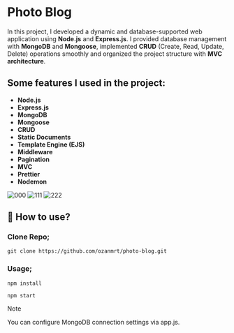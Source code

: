 # Photo Blog

In this project, I developed a dynamic and database-supported web application using **Node.js** and **Express.js**. I provided database management with **MongoDB** and **Mongoose**, implemented **CRUD** (Create, Read, Update, Delete) operations smoothly and organized the project structure with **MVC architecture**.


## Some features I used in the project:
- **Node.js**
- **Express.js**
- **MongoDB**
- **Mongoose**
- **CRUD**
- **Static Documents**
- **Template Engine (EJS)**
- **Middleware**
- **Pagination**
- **MVC**
- **Prettier**
- **Nodemon**


![000](https://github.com/user-attachments/assets/77b4a334-b81a-45fa-a623-1b8264be9747)
![111](https://github.com/user-attachments/assets/bdc6fe45-937f-4fc4-8871-47959a0c7a24)
![222](https://github.com/user-attachments/assets/16bf2c62-d20e-4578-99a3-bc554fcd9a24)

## 📂 How to use?

### Clone Repo;
```
git clone https://github.com/ozanmrt/photo-blog.git
```
### Usage;
```
npm install
```
```
npm start
```


> [!NOTE]
> You can configure MongoDB connection settings via app.js.
